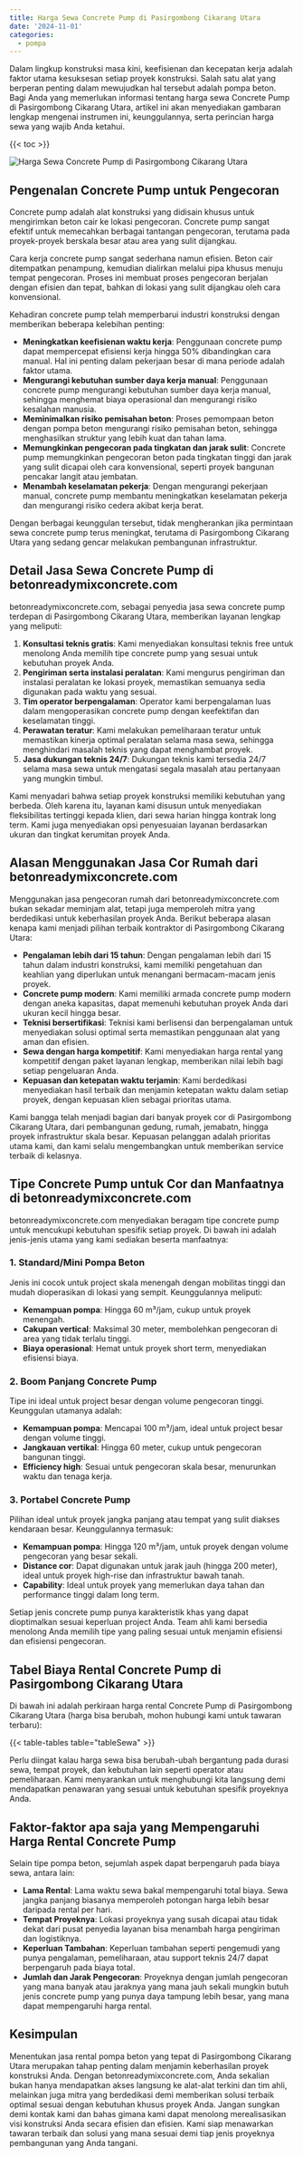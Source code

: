 ```yaml
---
title: Harga Sewa Concrete Pump di Pasirgombong Cikarang Utara
date: '2024-11-01'
categories:
  - pompa
---
```


Dalam lingkup konstruksi masa kini, keefisienan dan kecepatan kerja adalah faktor utama kesuksesan setiap proyek konstruksi. Salah satu alat yang berperan penting dalam mewujudkan hal tersebut adalah pompa beton. Bagi Anda yang memerlukan informasi tentang harga sewa Concrete Pump di Pasirgombong Cikarang Utara, artikel ini akan menyediakan gambaran lengkap mengenai instrumen ini, keunggulannya, serta perincian harga sewa yang wajib Anda ketahui.

{{< toc >}}

![Harga Sewa Concrete Pump di Pasirgombong Cikarang Utara](https://betoncor8.github.io/pump/concrete-pump%20(21).png)

## Pengenalan Concrete Pump untuk Pengecoran

Concrete pump adalah alat konstruksi yang didisain khusus untuk mengirimkan beton cair ke lokasi pengecoran. Concrete pump sangat efektif untuk memecahkan berbagai tantangan pengecoran, terutama pada proyek-proyek berskala besar atau area yang sulit dijangkau.

Cara kerja concrete pump sangat sederhana namun efisien. Beton cair ditempatkan penampung, kemudian dialirkan melalui pipa khusus menuju tempat pengecoran. Proses ini membuat proses pengecoran berjalan dengan efisien dan tepat, bahkan di lokasi yang sulit dijangkau oleh cara konvensional.

Kehadiran concrete pump telah memperbarui industri konstruksi dengan memberikan beberapa kelebihan penting:

- **Meningkatkan keefisienan waktu kerja**: Penggunaan concrete pump dapat mempercepat efisiensi kerja hingga 50% dibandingkan cara manual. Hal ini penting dalam pekerjaan besar di mana periode adalah faktor utama.
- **Mengurangi kebutuhan sumber daya kerja manual**: Penggunaan concrete pump mengurangi kebutuhan sumber daya kerja manual, sehingga menghemat biaya operasional dan mengurangi risiko kesalahan manusia.
- **Meminimalkan risiko pemisahan beton**: Proses pemompaan beton dengan pompa beton mengurangi risiko pemisahan beton, sehingga menghasilkan struktur yang lebih kuat dan tahan lama.
- **Memungkinkan pengecoran pada tingkatan dan jarak sulit**: Concrete pump memungkinkan pengecoran beton pada tingkatan tinggi dan jarak yang sulit dicapai oleh cara konvensional, seperti proyek bangunan pencakar langit atau jembatan.
- **Menambah keselamatan pekerja**: Dengan mengurangi pekerjaan manual, concrete pump membantu meningkatkan keselamatan pekerja dan mengurangi risiko cedera akibat kerja berat.

Dengan berbagai keunggulan tersebut, tidak mengherankan jika permintaan sewa concrete pump terus meningkat, terutama di Pasirgombong Cikarang Utara yang sedang gencar melakukan pembangunan infrastruktur.

## Detail Jasa Sewa Concrete Pump di betonreadymixconcrete.com

betonreadymixconcrete.com, sebagai penyedia jasa sewa concrete pump terdepan di Pasirgombong Cikarang Utara, memberikan layanan lengkap yang meliputi:

1. **Konsultasi teknis gratis**: Kami menyediakan konsultasi teknis free untuk menolong Anda memilih tipe concrete pump yang sesuai untuk kebutuhan proyek Anda.
2. **Pengiriman serta instalasi peralatan**: Kami mengurus pengiriman dan instalasi peralatan ke lokasi proyek, memastikan semuanya sedia digunakan pada waktu yang sesuai.
3. **Tim operator berpengalaman**: Operator kami berpengalaman luas dalam mengoperasikan concrete pump dengan keefektifan dan keselamatan tinggi.
4. **Perawatan teratur**: Kami melakukan pemeliharaan teratur untuk memastikan kinerja optimal peralatan selama masa sewa, sehingga menghindari masalah teknis yang dapat menghambat proyek.
5. **Jasa dukungan teknis 24/7**: Dukungan teknis kami tersedia 24/7 selama masa sewa untuk mengatasi segala masalah atau pertanyaan yang mungkin timbul.

Kami menyadari bahwa setiap proyek konstruksi memiliki kebutuhan yang berbeda. Oleh karena itu, layanan kami disusun untuk menyediakan fleksibilitas tertinggi kepada klien, dari sewa harian hingga kontrak long term. Kami juga menyediakan opsi penyesuaian layanan berdasarkan ukuran dan tingkat kerumitan proyek Anda.

## Alasan Menggunakan Jasa Cor Rumah dari betonreadymixconcrete.com

Menggunakan jasa pengecoran rumah dari betonreadymixconcrete.com bukan sekadar meminjam alat, tetapi juga memperoleh mitra yang berdedikasi untuk keberhasilan proyek Anda. Berikut beberapa alasan kenapa kami menjadi pilihan terbaik kontraktor di Pasirgombong Cikarang Utara:

- **Pengalaman lebih dari 15 tahun**: Dengan pengalaman lebih dari 15 tahun dalam industri konstruksi, kami memiliki pengetahuan dan keahlian yang diperlukan untuk menangani bermacam-macam jenis proyek.
- **Concrete pump modern**: Kami memiliki armada concrete pump modern dengan aneka kapasitas, dapat memenuhi kebutuhan proyek Anda dari ukuran kecil hingga besar.
- **Teknisi bersertifikasi**: Teknisi kami berlisensi dan berpengalaman untuk menyediakan solusi optimal serta memastikan penggunaan alat yang aman dan efisien.
- **Sewa dengan harga kompetitif**: Kami menyediakan harga rental yang kompetitif dengan paket layanan lengkap, memberikan nilai lebih bagi setiap pengeluaran Anda.
- **Kepuasan dan ketepatan waktu terjamin**: Kami berdedikasi menyediakan hasil terbaik dan menjamin ketepatan waktu dalam setiap proyek, dengan kepuasan klien sebagai prioritas utama.

Kami bangga telah menjadi bagian dari banyak proyek cor di Pasirgombong Cikarang Utara, dari pembangunan gedung, rumah, jemabatn, hingga proyek infrastruktur skala besar. Kepuasan pelanggan adalah prioritas utama kami, dan kami selalu mengembangkan untuk memberikan service terbaik di kelasnya.

## Tipe Concrete Pump untuk Cor dan Manfaatnya di betonreadymixconcrete.com

betonreadymixconcrete.com menyediakan beragam tipe concrete pump untuk mencukupi kebutuhan spesifik setiap proyek. Di bawah ini adalah jenis-jenis utama yang kami sediakan beserta manfaatnya:

### 1\. Standard/Mini Pompa Beton

Jenis ini cocok untuk project skala menengah dengan mobilitas tinggi dan mudah dioperasikan di lokasi yang sempit. Keunggulannya meliputi:

- **Kemampuan pompa**: Hingga 60 m³/jam, cukup untuk proyek menengah.
- **Cakupan vertical**: Maksimal 30 meter, membolehkan pengecoran di area yang tidak terlalu tinggi.
- **Biaya operasional**: Hemat untuk proyek short term, menyediakan efisiensi biaya.

### 2\. Boom Panjang Concrete Pump

Tipe ini ideal untuk project besar dengan volume pengecoran tinggi. Keunggulan utamanya adalah:

- **Kemampuan pompa**: Mencapai 100 m³/jam, ideal untuk project besar dengan volume tinggi.
- **Jangkauan vertikal**: Hingga 60 meter, cukup untuk pengecoran bangunan tinggi.
- **Efficiency high**: Sesuai untuk pengecoran skala besar, menurunkan waktu dan tenaga kerja.

### 3\. Portabel Concrete Pump

Pilihan ideal untuk proyek jangka panjang atau tempat yang sulit diakses kendaraan besar. Keunggulannya termasuk:

- **Kemampuan pompa**: Hingga 120 m³/jam, untuk proyek dengan volume pengecoran yang besar sekali.
- **Distance cor**: Dapat digunakan untuk jarak jauh (hingga 200 meter), ideal untuk proyek high-rise dan infrastruktur bawah tanah.
- **Capability**: Ideal untuk proyek yang memerlukan daya tahan dan performance tinggi dalam long term.

Setiap jenis concrete pump punya karakteristik khas yang dapat dioptimalkan sesuai keperluan project Anda. Team ahli kami bersedia menolong Anda memilih tipe yang paling sesuai untuk menjamin efisiensi dan efisiensi pengecoran.

## Tabel Biaya Rental Concrete Pump di Pasirgombong Cikarang Utara

Di bawah ini adalah perkiraan harga rental Concrete Pump di Pasirgombong Cikarang Utara (harga bisa berubah, mohon hubungi kami untuk tawaran terbaru):

{{< table-tables table="tableSewa" >}}

Perlu diingat kalau harga sewa bisa berubah-ubah bergantung pada durasi sewa, tempat proyek, dan kebutuhan lain seperti operator atau pemeliharaan. Kami menyarankan untuk menghubungi kita langsung demi mendapatkan penawaran yang sesuai untuk kebutuhan spesifik proyeknya Anda.

## Faktor-faktor apa saja yang Mempengaruhi Harga Rental Concrete Pump

Selain tipe pompa beton, sejumlah aspek dapat berpengaruh pada biaya sewa, antara lain:

- **Lama Rental**: Lama waktu sewa bakal mempengaruhi total biaya. Sewa jangka panjang biasanya memperoleh potongan harga lebih besar daripada rental per hari.
- **Tempat Proyeknya**: Lokasi proyeknya yang susah dicapai atau tidak dekat dari pusat penyedia layanan bisa menambah harga pengiriman dan logistiknya.
- **Keperluan Tambahan**: Keperluan tambahan seperti pengemudi yang punya pengalaman, pemeliharaan, atau support teknis 24/7 dapat berpengaruh pada biaya total.
- **Jumlah dan Jarak Pengecoran**: Proyeknya dengan jumlah pengecoran yang mana banyak atau jaraknya yang mana jauh sekali mungkin butuh jenis concrete pump yang punya daya tampung lebih besar, yang mana dapat mempengaruhi harga rental.

## Kesimpulan

Menentukan jasa rental pompa beton yang tepat di Pasirgombong Cikarang Utara merupakan tahap penting dalam menjamin keberhasilan proyek konstruksi Anda. Dengan betonreadymixconcrete.com, Anda sekalian bukan hanya mendapatkan akses langsung ke alat-alat terkini dan tim ahli, melainkan juga mitra yang berdedikasi demi memberikan solusi terbaik optimal sesuai dengan kebutuhan khusus proyek Anda. Jangan sungkan demi kontak kami dan bahas gimana kami dapat menolong merealisasikan visi konstruksi Anda secara efisien dan efisien. Kami siap menawarkan tawaran terbaik dan solusi yang mana sesuai demi tiap jenis proyeknya pembangunan yang Anda tangani.
